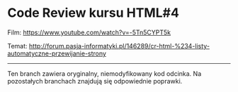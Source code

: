 # Code Review kursu HTML#4

Film: https://www.youtube.com/watch?v=-5Tn5CYPT5k

Temat: http://forum.pasja-informatyki.pl/146289/cr-html-%234-listy-automatyczne-przewijanie-strony

---

Ten branch zawiera oryginalny, niemodyfikowany kod odcinka. Na pozostałych branchach znajdują się odpowiednie poprawki.
